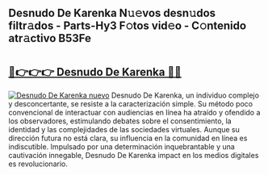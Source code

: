 ## Desnudo De Karenka N𝚞𝚎vos desn𝚞dos filtr𝚊dos - Parts-Hy3 F𝚘tos vid𝚎o - C𝚘ntenido atr𝚊ctivo B53Fe

# <h2><a href="http://mb1hdf.tromn.icu/?c=Desnudo+De+Karenka">🔗👉👉👉 Desnudo De Karenka 🔗🔗</a></h2>

[![Desnudo De Karenka nuevo](https://i.imgur.com/pEAQMta.gif)](http://mb1hdf.tromn.icu/?c=Desnudo+De+Karenka)
Desnudo De Karenka, un individuo complejo y desconcertante, se resiste a la caracterización simple. Su método poco convencional de interactuar con audiencias en línea ha atraído y ofendido a los observadores, estimulando debates sobre el consentimiento, la identidad y las complejidades de las sociedades virtuales. Aunque su dirección futura no está clara, su influencia en la comunidad en línea es indiscutible. Impulsado por una determinación inquebrantable y una cautivación innegable, Desnudo De Karenka impact en los medios digitales es revolucionario.
